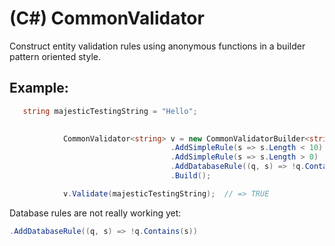 # (C#) CommonValidator
Construct entity validation rules using anonymous functions in a builder pattern oriented style.


## Example:
```C#
   string majesticTestingString = "Hello";

            
            CommonValidator<string> v = new CommonValidatorBuilder<string>()
                                    .AddSimpleRule(s => s.Length < 10)
                                    .AddSimpleRule(s => s.Length > 0)
                                    .AddDatabaseRule((q, s) => !q.Contains(s))
                                    .Build();

            v.Validate(majesticTestingString);  // => TRUE
```

Database rules are not really working yet:
```C#
.AddDatabaseRule((q, s) => !q.Contains(s))
```

